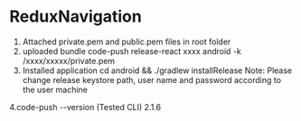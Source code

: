 # ReduxNavigation

1. Attached private.pem and public.pem files in root folder 
2. uploaded bundle code-push release-react xxxx android -k /xxxx/xxxxx/private.pem
3. Installed application cd android && ./gradlew installRelease
   Note: Please change release keystore path, user name and password according to the user machine
   
4.code-push --version (Tested CLI)
  2.1.6
